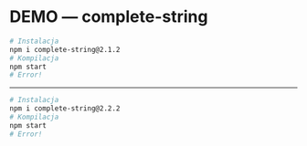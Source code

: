 # DEMO — complete-string

```bash
# Instalacja
npm i complete-string@2.1.2
# Kompilacja
npm start
# Error!
```

---

```bash
# Instalacja
npm i complete-string@2.2.2
# Kompilacja
npm start
# Error!
```
